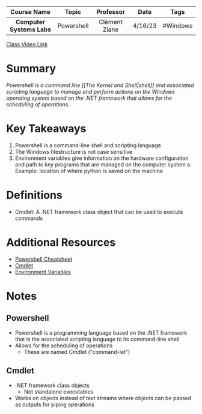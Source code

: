 |        Course Name        |   Topic    |   Professor   |  Date   |   Tags   |
| :-----------------------: | :--------: | :-----------: | :-----: | :------: |
| **Computer Systems Labs** | Powershell | Clément Ziane | 4/16/23 | #Windows |


[Class Video Link](https://learn.dsti.institute/mod/url/view.php?id=12747)

# Summary
*Powershell is a command line [[The Kernel and Shell|shell]] and associated scripting language to manage and perform actions on the Windows operating system based on the .NET framework that allows for the scheduling of operations.*

# Key Takeaways
1. Powershell is a command-line shell and scripting language
2. The Windows filestructure is not case sensitive
3. Environment variables give information on the hardware configuration and path to key programs that are managed on the computer system
	a. Example: location of where python is saved on the machine

# Definitions
- Cmdlet: A .NET framework class object that can be used to execute commands

# Additional Resources
- [Powershell Cheatsheet](https://learn.dsti.institute/pluginfile.php/19473/mod_resource/content/0/Powershell-cheatsheet.pdf)
- [Cmdlet](https://www.techtarget.com/whatis/definition/cmdlet#:~:text=cmdlet%20%2D%2D%20pronounced%20command%2Dlet,coping%20files%20and%20changing%20directories.)
- [Environment Variables](https://learn.microsoft.com/en-us/powershell/module/microsoft.powershell.core/about/about_environment_variables?view=powershell-7.3)

# Notes
## Powershell
- Powershell is a programming language based on the .NET framework that is the associated scripting language to its command-line shell
- Allows for the scheduling of operations
	- These are named Cmdlet ("command-let")

## Cmdlet
- .NET framework class objects
	- Not standalone executables
- Works on objects instead of text streams where objects can be passed as outputs for piping operations
